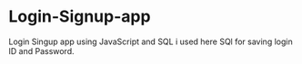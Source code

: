 # Login-Signup-app

Login Singup app using JavaScript and SQL 
i used here SQl for saving login ID and Password.
